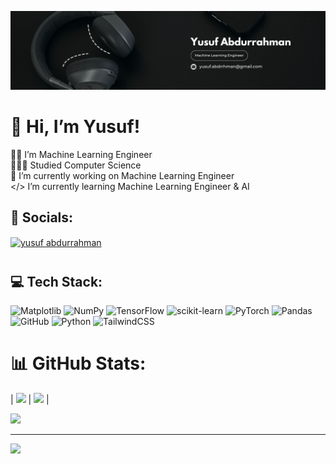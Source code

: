 ![logo](https://github.com/YusufAbdurrahmann/YusufAbdurrahmann/blob/main/Black%20Professional%20Motivational%20Quote%20LinkedIn%20Banner.png)
# 👋 Hi, I’m Yusuf!
  👨‍💻 I’m Machine Learning Engineer<br> 👨🏻‍🎓 Studied Computer Science<br> 🤖 I’m currently working on Machine Learning Engineer<br>  </> I’m currently learning Machine Learning Engineer & AI


## <h2>💬 Socials:</h2>
<p align="left">
<a href="https://linkedin.com/in/yusuf abdurrahman" target="blank"><img align="center" src="https://raw.githubusercontent.com/rahuldkjain/github-profile-readme-generator/master/src/images/icons/Social/linked-in-alt.svg" alt="yusuf abdurrahman" height="30" width="40" /></a>
</p>

# <h2>💻 Tech Stack:</h2>
![Matplotlib](https://img.shields.io/badge/Matplotlib-%23ffffff.svg?style=for-the-badge&logo=Matplotlib&logoColor=black) ![NumPy](https://img.shields.io/badge/numpy-%23013243.svg?style=for-the-badge&logo=numpy&logoColor=white) ![TensorFlow](https://img.shields.io/badge/TensorFlow-%23FF6F00.svg?style=for-the-badge&logo=TensorFlow&logoColor=white) ![scikit-learn](https://img.shields.io/badge/scikit--learn-%23F7931E.svg?style=for-the-badge&logo=scikit-learn&logoColor=white) ![PyTorch](https://img.shields.io/badge/PyTorch-%23EE4C2C.svg?style=for-the-badge&logo=PyTorch&logoColor=white) ![Pandas](https://img.shields.io/badge/pandas-%23150458.svg?style=for-the-badge&logo=pandas&logoColor=white) ![GitHub](https://img.shields.io/badge/github-%23121011.svg?style=for-the-badge&logo=github&logoColor=white) ![Python](https://img.shields.io/badge/python-3670A0?style=for-the-badge&logo=python&logoColor=ffdd54) ![TailwindCSS](https://img.shields.io/badge/tailwindcss-%2338B2AC.svg?style=for-the-badge&logo=tailwind-css&logoColor=white)
# 📊 GitHub Stats:

| ![](https://github-readme-stats.vercel.app/api?username=YusufAbdurrahmann&theme=dark&hide_border=true&include_all_commits=true&count_private=false) | ![](https://nirzak-streak-stats.vercel.app/?user=YusufAbdurrahmann&theme=dark&hide_border=true) |

![](https://github-readme-stats.vercel.app/api/top-langs/?username=YusufAbdurrahmann&theme=dark&hide_border=true&include_all_commits=true&count_private=false&layout=compact)

---
[![](https://visitcount.itsvg.in/api?id=YusufAbdurrahmann&icon=0&color=0)](https://visitcount.itsvg.in)


<!-- Proudly created with GPRM ( https://gprm.itsvg.in ) -->

